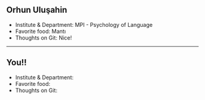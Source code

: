 ## Orhun Uluşahin

- Institute & Department: MPI - Psychology of Language
- Favorite food: Mantı
- Thoughts on Git: Nice!

---

## You!!

- Institute & Department:
- Favorite food:
- Thoughts on Git:
